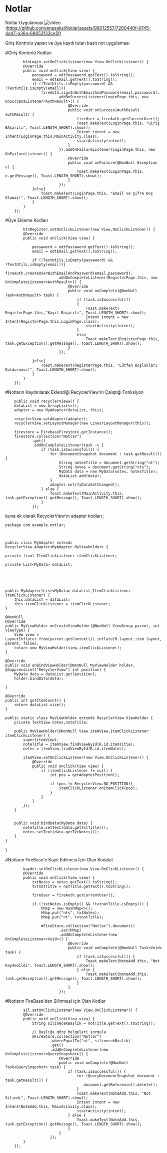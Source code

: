 # Notlar
 Notlar Uygulaması ![video](https://github.com/enesaks/Notlar/assets/98012557/1ffd47e0-1157-4458-ad81-0f80582ea5ae)(https://github.com/enesaks/Notlar/assets/98012557/7280440f-0745-4ad7-a36a-68653f33ce5f)


Giriş Kontrolu yapan ve üye kaydı tutan basit not uygulaması



#Giriş Kontorlü Kodları 

            btnLogin.setOnClickListener(new View.OnClickListener() {
            @Override
            public void onClick(View view) {
                passaword = edtPassaword.getText().toString();
                email = edtEmail.getText().toString();
                if (!TextUtils.isEmpty(passaword) && !TextUtils.isEmpty(email)){
                    fireAuth.signInWithEmailAndPassword(email,passaword).
                            addOnSuccessListener(LoginPage.this, new OnSuccessListener<AuthResult>() {
                                @Override
                                public void onSuccess(AuthResult authResult) {
                                    fireUser = fireAuth.getCurrentUser();
                                    Toast.makeText(LoginPage.this, "Giriş BAşarılı", Toast.LENGTH_SHORT).show();
                                    Intent intent = new Intent(LoginPage.this,MainActivity.class);
                                    startActivity(intent);
                                }
                            }).addOnFailureListener(LoginPage.this, new OnFailureListener() {
                                @Override
                                public void onFailure(@NonNull Exception e) {
                                    Toast.makeText(LoginPage.this, e.getMessage(), Toast.LENGTH_SHORT).show();
                                }
                            });
                }else{
                    Toast.makeText(LoginPage.this, "Email ve Şifre Boş Olamaz!", Toast.LENGTH_SHORT).show();
                }
            }
        });

 #Üye Ekleme Kodları 
 
 
 
            btnRegister.setOnClickListener(new View.OnClickListener() {
            @Override
            public void onClick(View view) {

                passaword = edtPassaword.getText().toString();
                email = edtEmail.getText().toString();

                if (!TextUtils.isEmpty(passaword) && !TextUtils.isEmpty(email)){
                    fireauth.createUserWithEmailAndPassword(email,passaword).
                            addOnCompleteListener(RegisterPage.this, new OnCompleteListener<AuthResult>() {
                                @Override
                                public void onComplete(@NonNull Task<AuthResult> task) {
                                    if (task.isSuccessful())
                                    {
                                        Toast.makeText( RegisterPage.this,"Kayıt Başarılı", Toast.LENGTH_SHORT).show();
                                        Intent intent = new Intent(RegisterPage.this,LoginPage.class);
                                        startActivity(intent);
                                    }
                                    else
                                        Toast.makeText(RegisterPage.this, task.getException().getMessage(), Toast.LENGTH_SHORT).show();
                                }
                            });

                }else{
                    Toast.makeText(RegisterPage.this, "Lütfen Boşlukları Doldurunuz!", Toast.LENGTH_SHORT).show();
                }
            }
        });
 
 
 
#Notların Kaydırılarak Eklendiği RecyclerView'ın Çalıştığı Fonksiyon 
 
 
 
        public void recyclerVieww() {
        dataList = new ArrayList<>();
        adapter = new MyAdapter(dataList, this);

        recyclerView.setAdapter(adapter);
        recyclerView.setLayoutManager(new LinearLayoutManager(this));

        firestore = FirebaseFirestore.getInstance();
        firestore.collection("Notlar")
                .get()
                .addOnCompleteListener(task -> {
                    if (task.isSuccessful()) {
                        for (DocumentSnapshot document : task.getResult()) {
                            String notesTitle = document.getString("nt");
                            String notes = document.getString("nts");
                            MyData data = new MyData(notes, notesTitle);
                            dataList.add(data);
                        }
                        adapter.notifyDataSetChanged();
                    } else {
                        Toast.makeText(MainActivity.this, task.getException().getMessage(), Toast.LENGTH_SHORT).show();
                    }
                });
 
 
 buna ek olarak RecyclerView'ın adapter kodları ;
 
 

    package com.example.notlar;

 

    public class MyAdapter extends RecyclerView.Adapter<MyAdapter.MyViewHolder> {

    private final ItemClickListener itemClickListener;

    private List<MyData> dataList;





    public MyAdapter(List<MyData> dataList,ItemClickListener itemClickListener) {
        this.dataList = dataList;
        this.itemClickListener = itemClickListener;
    }

    @NonNull
    @Override
    public MyViewHolder onCreateViewHolder(@NonNull ViewGroup parent, int viewType) {
        View view = LayoutInflater.from(parent.getContext()).inflate(R.layout.item_layout, parent, false);
        return new MyViewHolder(view,itemClickListener);
    }

    @Override
    public void onBindViewHolder(@NonNull MyViewHolder holder, @SuppressLint("RecyclerView") int position) {
        MyData data = dataList.get(position);
        holder.bindData(data);

    }

    @Override
    public int getItemCount() {
        return dataList.size();
    }

    public static class MyViewHolder extends RecyclerView.ViewHolder {
        private TextView notes,noteTitle;

        public MyViewHolder(@NonNull View itemView,ItemClickListener itemClickListener) {
            super(itemView);
            noteTitle = itemView.findViewById(R.id.itemTitle);
            notes = itemView.findViewById(R.id.itemNotes);

            itemView.setOnClickListener(new View.OnClickListener() {
                @Override
                public void onClick(View view) {
                    if (itemClickListener != null) {
                        int pos = getAdapterPosition();

                        if (pos != RecyclerView.NO_POSITION){
                            itemClickListener.onItemClick(pos);
                        }
                    }
                }
            });
        }


        public void bindData(MyData data) {
            noteTitle.setText(data.getTxtTitle());
            notes.setText(data.getTxtNotes());
        }
    }


}
 
 
 
 #Notların FireBase'e Kayıt Edilmesi İçin Olan Kodalal 
 
 
 
            kaydet.setOnClickListener(new View.OnClickListener() {
            @Override
            public void onClick(View view) {
                txtNotes = notes.getText().toString();
                txtnotTitle = notTitle.getText().toString();

                fireUser = fireAuth.getCurrentUser();

                if (!txtNotes.isEmpty() && !txtnotTitle.isEmpty()) {
                    hMap = new HashMap<>();
                    hMap.put("nts", txtNotes);
                    hMap.put("nt", txtnotTitle);

                    mFireStore.collection("Notlar").document()
                            .set(hMap)
                            .addOnCompleteListener(new OnCompleteListener<Void>() {
                                @Override
                                public void onComplete(@NonNull Task<Void> task) {
                                    if (task.isSuccessful()) {
                                        Toast.makeText(NoteAdd.this, "Not Kaydedildi", Toast.LENGTH_SHORT).show();
                                    } else {
                                        Toast.makeText(NoteAdd.this, task.getException().getMessage(), Toast.LENGTH_SHORT).show();
                                    }
                                }
                            });
 
 #Notların FireBase'den Silinmesi için Olan Kodlar
 
 
 
            sil.setOnClickListener(new View.OnClickListener() {
            @Override
            public void onClick(View view) {
                String silinecekBaslik = notTitle.getText().toString();

                // Başlığa göre belgeleri sorgula
                mFireStore.collection("Notlar")
                        .whereEqualTo("nt", silinecekBaslik)
                        .get()
                        .addOnCompleteListener(new OnCompleteListener<QuerySnapshot>() {
                            @Override
                            public void onComplete(@NonNull Task<QuerySnapshot> task) {
                                if (task.isSuccessful()) {
                                    for (QueryDocumentSnapshot document : task.getResult()) {
                                       document.getReference().delete();
                                    }
                                    Toast.makeText(NoteAdd.this, "Not Silindi", Toast.LENGTH_SHORT).show();
                                    Intent intent = new Intent(NoteAdd.this, MainActivity.class);
                                    startActivity(intent);
                                } else {
                                    Toast.makeText(NoteAdd.this, task.getException().getMessage(), Toast.LENGTH_SHORT).show();
                                }
                            }
                        });
            }
        });
 
 
